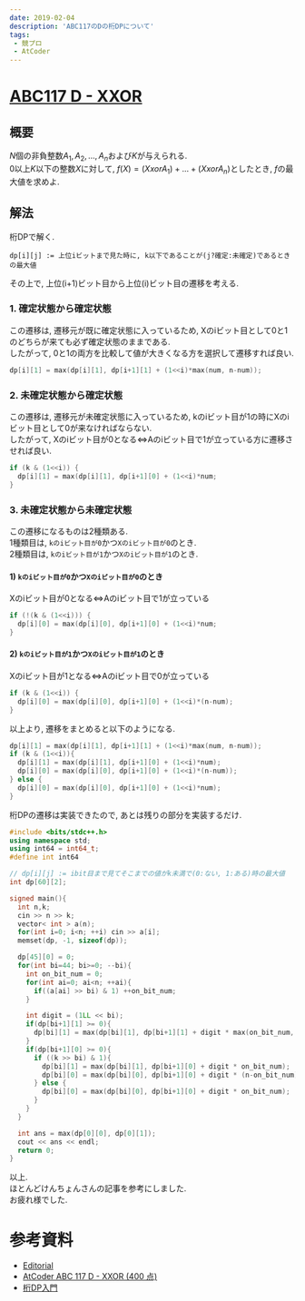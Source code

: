 ```yaml
---
date: 2019-02-04
description: 'ABC117のDの桁DPについて'
tags:
 - 競プロ
 - AtCoder
---
```


# [ABC117 D - XXOR](https://atcoder.jp/contests/abc117/tasks/abc117_d)
## 概要
$N$個の非負整数$A_1, A_2, ..., A_n$および$K$が与えられる.  
$0$以上$K$以下の整数$X$に対して, $f(X) = (X xor A_1) + ... + (X xor A_n)$としたとき, $f$の最大値を求めよ.

## 解法
桁DPで解く.  
```
dp[i][j] := 上位iビットまで見た時に, k以下であることが(j?確定:未確定)であるときの最大値
```

その上で, 上位(i+1)ビット目から上位(i)ビット目の遷移を考える.  
### 1. 確定状態から確定状態
この遷移は, 遷移元が既に確定状態に入っているため, Xのiビット目として0と1のどちらが来ても必ず確定状態のままである.  
したがって, 0と1の両方を比較して値が大きくなる方を選択して遷移すれば良い.  

```cpp
dp[i][1] = max(dp[i][1], dp[i+1][1] + (1<<i)*max(num, n-num));
```

### 2. 未確定状態から確定状態
この遷移は, 遷移元が未確定状態に入っているため, kのiビット目が1の時にXのiビット目として0が来なければならない.  
したがって, Xのiビット目が0となる$\Longleftrightarrow$Aのiビット目で1が立っている方に遷移させれば良い.

```cpp
if (k & (1<<i)) {
  dp[i][1] = max(dp[i][1], dp[i+1][0] + (1<<i)*num;
}
```

### 3. 未確定状態から未確定状態
この遷移になるものは2種類ある.  
1種類目は, `kのiビット目が0`かつ`Xのiビット目が0`のとき.  
2種類目は, `kのiビット目が1`かつ`Xのiビット目が1`のとき.  

#### 1) `kのiビット目が0`かつ`Xのiビット目が0`のとき
Xのiビット目が0となる$\Longleftrightarrow$Aのiビット目で1が立っている
```cpp
if (!(k & (1<<i))) {
  dp[i][0] = max(dp[i][0], dp[i+1][0] + (1<<i)*num;
}
```

#### 2) `kのiビット目が1`かつ`Xのiビット目が1`のとき
Xのiビット目が1となる$\Longleftrightarrow$Aのiビット目で0が立っている
```cpp
if (k & (1<<i)) {
  dp[i][0] = max(dp[i][0], dp[i+1][0] + (1<<i)*(n-num);
}
```

以上より, 遷移をまとめると以下のようになる.
```cpp
dp[i][1] = max(dp[i][1], dp[i+1][1] + (1<<i)*max(num, n-num));
if (k & (1<<i)){
  dp[i][1] = max(dp[i][1], dp[i+1][0] + (1<<i)*num);
  dp[i][0] = max(dp[i][0], dp[i+1][0] + (1<<i)*(n-num));
} else {
  dp[i][0] = max(dp[i][0], dp[i+1][0] + (1<<i)*num);
}
```

桁DPの遷移は実装できたので, あとは残りの部分を実装するだけ.

```cpp
#include <bits/stdc++.h>
using namespace std;
using int64 = int64_t;
#define int int64

// dp[i][j] := ibit目まで見てそこまでの値がk未満で(0:ない, 1:ある)時の最大値
int dp[60][2];

signed main(){
  int n,k;
  cin >> n >> k;
  vector< int > a(n);
  for(int i=0; i<n; ++i) cin >> a[i];
  memset(dp, -1, sizeof(dp));

  dp[45][0] = 0;
  for(int bi=44; bi>=0; --bi){
    int on_bit_num = 0;
    for(int ai=0; ai<n; ++ai){
      if((a[ai] >> bi) & 1) ++on_bit_num;
    }

    int digit = (1LL << bi);
    if(dp[bi+1][1] >= 0){
      dp[bi][1] = max(dp[bi][1], dp[bi+1][1] + digit * max(on_bit_num, n-on_bit_num));
    }     
    if(dp[bi+1][0] >= 0){
      if ((k >> bi) & 1){
        dp[bi][1] = max(dp[bi][1], dp[bi+1][0] + digit * on_bit_num);
        dp[bi][0] = max(dp[bi][0], dp[bi+1][0] + digit * (n-on_bit_num));
      } else {
        dp[bi][0] = max(dp[bi][0], dp[bi+1][0] + digit * on_bit_num);
      }     
    }
  }

  int ans = max(dp[0][0], dp[0][1]);
  cout << ans << endl;
  return 0;
}


```

以上.  
ほとんどけんちょんさんの記事を参考にしました.  
お疲れ様でした.

# 参考資料
 - [Editorial](https://img.atcoder.jp/abc117/editorial.pdf)
 - [AtCoder ABC 117 D - XXOR (400 点)](http://drken1215.hatenablog.com/entry/2019/02/03/224200)
 - [桁DP入門](https://pekempey.hatenablog.com/entry/2015/12/09/000603)